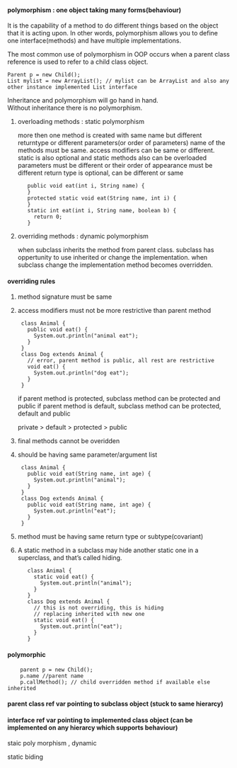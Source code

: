 #### polymorphism : one object taking many forms(behaviour)

It is the capability of a method to do different things based on the object that it is acting upon. 
In other words, polymorphism allows you to define one interface(methods) and have multiple implementations.

The most common use of polymorphism in OOP occurs when a parent class reference is used to refer to a child class object.  
  
    Parent p = new Child();
    List mylist = new ArrayList(); // mylist can be ArrayList and also any other instance implemented List interface

Inheritance and polymorphism will go hand in hand.  
Without inheritance there is no polymorphism.


1. overloading methods : static polymorphism
    
      more then one method is created with same name but different returntype or different parameters(or order of parameters)
      name of the methods must be same.
      access modifiers can be same or different.
      static is also optional and static methods also can be overloaded
      parameters must be different or their order of appearance must be different
      return type is optional, can be different or same
      

          public void eat(int i, String name) {
          }
          protected static void eat(String name, int i) {
          }
          static int eat(int i, String name, boolean b) {
            return 0;
          }

2. overriding methods : dynamic polymorphism

      when subclass inherits the method from parent class.
      subclass has oppertunity to use inherited or change the implementation.
      when subclass change the implementation method becomes overridden.
      
#### overriding rules
        
1. method signature must be same
2. access modifiers must not be more restrictive than parent method

        class Animal {
          public void eat() {
            System.out.println("animal eat");
          }
        }
        class Dog extends Animal {
          // error, parent method is public, all rest are restrictive
          void eat() {
            System.out.println("dog eat");
          }
        }

      if parent method is protected, subclass method can be protected and public
      if parent method is default, subclass method can be protected, default and public

      private > default > protected > public

3. final methods cannot be overidden
4. should be having same parameter/argument list   

        class Animal {
          public void eat(String name, int age) {
            System.out.println("animal");
          }
        }
        class Dog extends Animal {
          public void eat(String name, int age) {
            System.out.println("eat");
          }
        }

5. method must be having same return type or subtype(covariant)
6. A static method in a subclass may hide another static one in a superclass, and that’s called hiding.

          class Animal {
            static void eat() {
              System.out.println("animal");
            }
          }
          class Dog extends Animal {
            // this is not overriding, this is hiding
            // replacing inherited with new one
            static void eat() {
              System.out.println("eat");
            }
          }

#### polymorphic

        parent p = new Child();
        p.name //parent name
        p.callMethod(); // child overridden method if available else inherited


#### parent class ref var pointing to subclass object  (stuck to same hierarcy)

#### interface ref var pointing to implemented class object  (can be implemented on any hierarcy which supports behaviour)

staic poly morphism , dynamic  

static biding  
